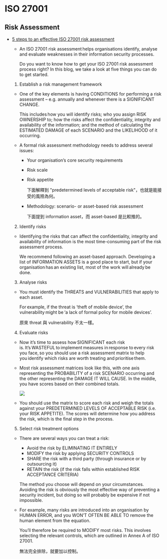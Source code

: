 # ISO 27001

## Risk Assessment

  - [5 steps to an effective ISO 27001 risk assessment](https://www.itgovernance.eu/blog/en/what-is-an-iso-27001-risk-assessment-and-how-should-you-report-on-it)

      - An ISO 27001 risk assessment helps organisations identify, analyse and evaluate weaknesses in their information security processes.

        Do you want to know how to get your ISO 27001 risk assessment process right? In this blog, we take a look at five things you can do to get started.

    1. Establish a risk management framework

      - One of the key elements is having CONDITIONS for performing a risk assessment – e.g. annually and whenever there is a SIGNIFICANT CHANGE. 

        This includes how you will identify risks; who you assign RISK OWNERSHIP to; how the risks affect the confidentiality, integrity and availability of the information; and the method of calculating the ESTIMATED DAMAGE of each SCENARIO and the LIKELIHOOD of it occurring. 

      - A formal risk assessment methodology needs to address several issues: 

          - Your organisation’s core security requirements 
          - Risk scale 

          - Risk appetite

            下面解釋到 "predetermined levels of acceptable risk"，也就是能接受的風險為何。

          - Methodology: scenario- or asset-based risk assessment

            下面提到 information asset，而 asset-based 是比較推的。

    2. Identify risks

      - Identifying the risks that can affect the confidentiality, integrity and availability of information is the most time-consuming part of the risk assessment process. 

        We recommend following an asset-based approach. Developing a list of INFORMATION ASSETS is a good place to start, but if your organisation has an existing list, most of the work will already be done.

    3. Analyse risks 

      - You must identify the THREATS and VULNERABILITIES that apply to each asset. 

        For example, if the threat is ‘theft of mobile device’, the vulnerability might be ‘a lack of formal policy for mobile devices’. 

        原來 threat 與 vulnerability 不太一樣。

    4. Evaluate risks

      - Now it’s time to assess how SIGNIFICANT each risk is. It’s WASTEFUL to implement measures in response to every risk you face, so you should use a risk assessment matrix to help you identify which risks are worth treating and prioritise them. 

      - Most risk assessment matrices look like this, with one axis representing the PROBABILITY of a risk SCENARIO occurring and the other representing the DAMAGE IT WILL CAUSE. In the middle, you have scores based on their combined totals.

        ![](https://www.itgovernance.eu/blog/en/wp-content/uploads/2019/09/Risk-matrix.png)

      - You should use the matrix to score each risk and weigh the totals against your PREDETERMINED LEVELS OF ACCEPTABLE RISK (i.e. your RISK APPETITE). The scores will determine how you address the risk, which is the final step in the process.

    5. Select risk treatment options

      - There are several ways you can treat a risk:

          - Avoid the risk by ELIMINATING IT ENTIRELY
          - MODIFY the risk by applying SECURITY CONTROLS
          - SHARE the risk with a third party (through insurance or by outsourcing it)
          - RETAIN the risk (if the risk falls within established RISK ACCEPTANCE CRITERIA)

        The method you choose will depend on your circumstances. Avoiding the risk is obviously the most effective way of preventing a security incident, but doing so will probably be expensive if not impossible.

      - For example, many risks are introduced into an organisation by HUMAN ERROR, and you WON’T OFTEN BE ABLE TO remove the human element from the equation.

        You’ll therefore be required to MODIFY most risks. This involves selecting the relevant controls, which are outlined in Annex A of ISO 27001.

        無法完全排除，就要加以控制。
